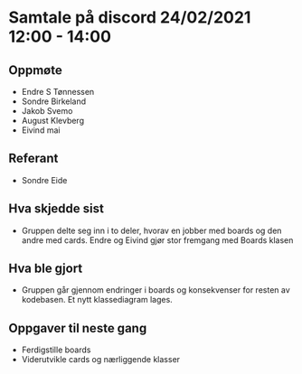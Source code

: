 # Samtale på discord 24/02/2021 12:00 - 14:00

## Oppmøte
* Endre S Tønnessen
* Sondre Birkeland
* Jakob Svemo
* August Klevberg
* Eivind mai



## Referant
* Sondre Eide

## Hva skjedde sist
* Gruppen delte seg inn i to deler, hvorav en jobber med boards og den andre med cards. Endre og Eivind gjør stor fremgang med Boards klasen


## Hva ble gjort
* Gruppen går gjennom endringer i boards og konsekvenser for resten  av kodebasen. Et nytt klassediagram lages. 

## Oppgaver til neste gang
* Ferdigstille boards
* Viderutvikle cards og nærliggende klasser